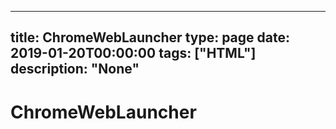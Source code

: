 
---
title: ChromeWebLauncher
type: page
date: 2019-01-20T00:00:00
tags: ["HTML"]
description: "None"
---


# ChromeWebLauncher
